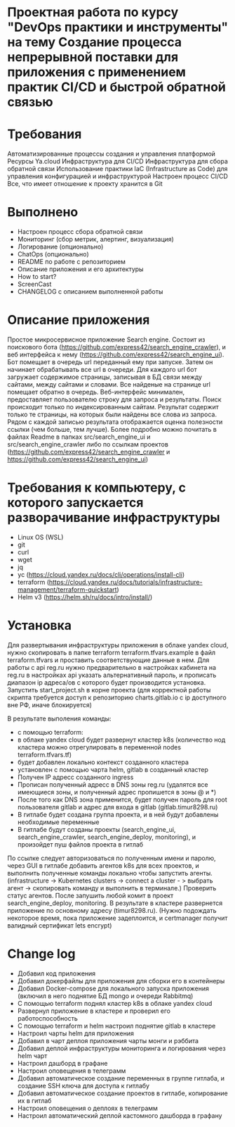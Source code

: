 # Проектная работа по курсу "DevOps практики и инструменты" на тему Создание процесса непрерывной поставки для приложения с применением практик CI/CD и быстрой обратной связью

# Требования
Автоматизированные процессы создания и управления платформой
Ресурсы Ya.cloud
Инфраструктура для CI/CD
Инфраструктура для сбора обратной связи
Использование практики IaC (Infrastructure as Code) для управления
конфигурацией и инфраструктурой
Настроен процесс CI/CD
Все, что имеет отношение к проекту хранится в Git

# Выполнено
 - Настроен процесс сбора обратной связи
 - Мониторинг (сбор метрик, алертинг, визуализация)
 - Логирование (опционально)
 - ChatOps (опционально)
 - README по работе с репозиторием
 - Описание приложения и его архитектуры
 - How to start?
 - ScreenCast
 - CHANGELOG с описанием выполненной работы

# Описание приложения
Простое микросервисное приложение Search engine. 
Состоит из поискового бота (https://github.com/express42/search_engine_crawler), 
и веб интерфейса к нему (https://github.com/express42/search_engine_ui).
Бот помещает в очередь url переданный ему при запуске. Затем он начинает обрабатывать все url в очереди. Для каждого url бот загружает содержимое страницы, записывая в БД связи между сайтами, между сайтами и словами. Все найденые на странице url помещает обратно в очередь.
Веб-интерфейс минимален, предоставляет пользователю строку для запроса и результаты. Поиск происходит только по индексированным сайтам. Результат содержит только те страницы, на которых были найдены все слова из запроса. Рядом с каждой записью результата отображается оценка полезности ссылки (чем больше, тем лучше). Более подробно можно почитать в файлах Readme в папках src/search_engine_ui и src/search_engine_crawler либо по ссылкам проектов (https://github.com/express42/search_engine_crawler и https://github.com/express42/search_engine_ui)

# Требования к компьютеру, с которого запускается разворачивание инфраструктуры
- Linux OS (WSL)
- git
- curl
- wget
- jq
- yc (https://cloud.yandex.ru/docs/cli/operations/install-cli)
- terraform (https://cloud.yandex.ru/docs/tutorials/infrastructure-management/terraform-quickstart)
- Helm v3 (https://helm.sh/ru/docs/intro/install/)

# Установка
Для развертывания инфраструктуры приложения в облаке yandex cloud, нужно скопировать 
в папке terraform terraform.tfvars.example в файл terraform.tfvars
и проставить соответствующие данные в нем.
Для работы с api reg.ru нужно предварительно в настройках кабинета на reg.ru в настройках api указать альтернативный пароль, и прописать диапазон ip адреса/ов с которого будет производится установка.
Запустить start_project.sh в корне проекта (для корректной работы скрипта требуется доступ к репозиторию charts.gitlab.io с ip доступного вне РФ, иначе блокируется)

В результате выполения команды: 
- с помощью terraform:
- в облаке yandex cloud будет развернут кластер k8s (количество нод кластера можно отрегулировать в переменной nodes terraform.tfvars.tf) 
- будет добавлен локально контекст созданного кластера
- установлен с помощью чарта helm, gitlab в созданный кластер
- Получен IP адресс созданного ingress
- Прописан полученный адресс в DNS зоны reg.ru (удалятся все имеющиеся зоны, и полученный адрес пропишется в зоны @ и *)
- После того как DNS зона применится, будет получен пароль для root пользователя gitlab и адрес для входа в gitlab (gitlab.timur8298.ru)
- В гитлабе будет создана группа проекта, и в ней будут добавлены необходимые переменные
- В гитлабе будут созданы проекты (search_engine_ui, search_engine_crawler, search_engine_deploy, monitoring), и произойдет пуш файлов проекта в гитлаб

По ссылке следует авторизоваться по полученным имени и паролю, через GUI в гитлабе добавить агентов 
k8s для всех проектов, и выполнить полученные команды локально чтобы запустить агенты. 
(infrastructure -> Kubernetes clusters -> connect a cluster - > выбрать агент -> скопировать команду и выполнить в терминале.)
Проверить статус агентов. После запушить любой комит в проект search_engine_deploy, monitoring.
В результате в кластере развернется приложение по основному адресу (timur8298.ru). 
(Нужно подождать некоторое время, пока приложение задеплоится, и certmanager получит валидный сертификат lets encrypt)



# Change log
 - Добавил код приложения
 - Добавил докерфайлы для приложения для сборки его в контейнеры
 - Добавил Docker-compose для локального запуска приложения (включил в него поднятие БД mongo и очереди Rabbitmq)
 - С помощью terraform поднял кластер k8s в облаке yandex cloud
 - Развернул приложение в кластере и проверил его работоспособность
 - С помощью terraform и helm настроил поднятие gitlab в кластере
 - Настроил чарты helm для приложения
 - Добавил в чарт деплоя приложения чарты монги и рэббита
 - Добавил деплой инфраструктуры мониторинга и логирования через helm чарт
 - Настроил дашборд в графане
 - Настроил оповещения в телеграмм
 - Добавил автоматическое создание переменных в группе гитлаба, и создание SSH ключа для доступа к гитлабу
 - Добавил автоматическое создание проектов в гитлабе, копирование их в гитлаб
 - Настроил оповещения о деплоях в телеграмм
 - Настроил автоматический деплой кастомного дашборда в графану
